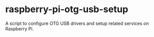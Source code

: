 # raspberry-pi-otg-usb-setup
A script to configure OTG USB drivers and setup related services on Raspberry Pi.
